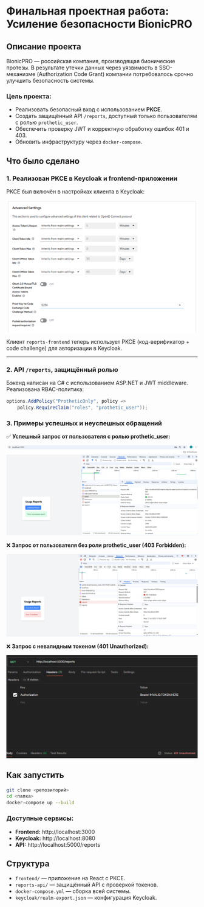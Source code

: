 # Финальная проектная работа: Усиление безопасности BionicPRO

## Описание проекта

BionicPRO — российская компания, производящая бионические протезы. В результате утечки данных через уязвимость в SSO-механизме (Authorization Code Grant) компании потребовалось срочно улучшить безопасность системы.

### Цель проекта:
- Реализовать безопасный вход с использованием **PKCE**.
- Создать защищённый API `/reports`, доступный только пользователям с ролью `prothetic_user`.
- Обеспечить проверку JWT и корректную обработку ошибок 401 и 403.
- Обновить инфраструктуру через `docker-compose`.

## Что было сделано

### 1. Реализован PKCE в Keycloak и frontend-приложении

PKCE был включён в настройках клиента в Keycloak:

![alt text](<Screenshot 2025-07-23 192442.png>)

Клиент `reports-frontend` теперь использует PKCE (код-верификатор + code challenge) для авторизации в Keycloak.

---

### 2. API `/reports`, защищённый ролью

Бэкенд написан на C# с использованием ASP.NET и JWT middleware. Реализована RBAC-политика:

```csharp
options.AddPolicy("ProtheticOnly", policy =>
    policy.RequireClaim("roles", "prothetic_user"));
```

### 3. Примеры успешных и неуспешных обращений

✅ **Успешный запрос от пользователя с ролью prothetic_user:**

![alt text](<Screenshot 2025-07-23 191725.png>)

❌ **Запрос от пользователя без роли prothetic_user (403 Forbidden):**

![alt text](<Screenshot 2025-07-23 191901.png>)

❌ **Запрос с невалидным токеном (401 Unauthorized):**

![alt text](<Screenshot 2025-07-23 192412.png>)


## Как запустить

```bash
git clone <репозиторий>
cd <папка>
docker-compose up --build
```

### Доступные сервисы:
- **Frontend:** http://localhost:3000
- **Keycloak:** http://localhost:8080
- **API:** http://localhost:5000/reports

## Структура

- `frontend/` — приложение на React с PKCE.
- `reports-api/` — защищённый API с проверкой токенов.
- `docker-compose.yml` — сборка всей системы.
- `keycloak/realm-export.json` — конфигурация Keycloak.